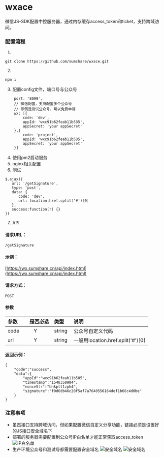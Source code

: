 # wxace

微信JS-SDK配置中控服务器，通过内存缓存access_token和ticket，支持跨域访问。


### 配置流程
1. 
```
git clone https://github.com/sumshare/wxace.git

```
2.
```
npm i
```
3. 配置config文件，端口号与公众号
```
	port: '8099',
    // 微信配置，支持配置多个公众号
    // 示例是测试公众号，可以免费申请
    wx: [{
        code: 'dev',
        appId: 'wxc91b62feab11b585',
        appSecret: 'your appSecret'
    },{
    	code: 'project',
        appId: 'wxc91b62feab11b585',
        appSecret: 'your appSecret'
    }]
```
4. 使用pm2启动服务
5. nginx相关配置
6. 测试
```
$.ajax({
   url: '/getSignature',
   type: 'post',
   data: {
      code: 'dev',
      url: location.href.split('#')[0] 
   },
   success:function(r) {}  
})
```


7. API
#### 请求URL：
```
/getSignature
```

#### 示例：
[https://wx.sumshare.cn/api/index.html](https://wx.sumshare.cn/api/index.html)

#### 请求方式：
```
POST
```

#### 参数

|参数|是否必选|类型|说明|
|:-----|:-------:|:-----|:-----|
|code      |Y       |string  |公众号自定义代码|
|url      |Y       |string  |一般用location.href.split('#')[0] |



#### 返回示例：

```
{
    "code":"success",
    "data":{
        "appId":"wxc91b62feab11b585",
        "timestamp":"1540350904",
        "nonceStr":"bhkplt1zph4",
        "signature":"f0d6db46c20f5af7a7640556164def1b68c4d0be"
    }
}
```



### 注意事项
- 虽然接口支持跨域访问，但如果配置微信自定义分享功能，链接必须是设置好的JS接口安全域名下
- 部署的服务器需要配置到公众号IP白名单才能正常获取access_token
  ![IP白名单](http://qn.sumshare.cn/18-10-24/7755544.jpg)
- 生产环境公众号和测试号都需要配置安全域名
 ![安全域名](http://qn.sumshare.cn/18-10-24/21150422.jpg)
 ![安全域名](http://qn.sumshare.cn/18-10-24/27433378.jpg)
















